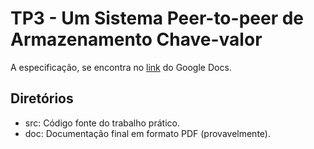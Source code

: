 # TP3 - Um Sistema Peer-to-peer de Armazenamento Chave-valor

A especificação, se encontra no [link][link_docs] do Google Docs.

## Diretórios

- src: Código fonte do trabalho prático.
- doc: Documentação final em formato PDF (provavelmente).

[link_docs]: https://docs.google.com/document/d/12lw5oTVY-YyFtJfRr3Kipalv__ww-ZhHk_9ImtbtpMo/edit#heading=h.vo7gq0u2zcx7
